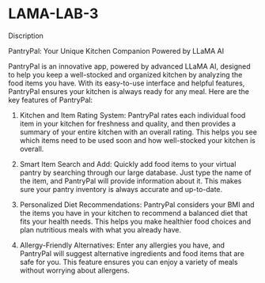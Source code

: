 ﻿# LAMA-LAB-3

Discription

PantryPal: Your Unique Kitchen Companion Powered by LLaMA AI

PantryPal is an innovative app, powered by advanced LLaMA AI, designed to help you keep a well-stocked and organized kitchen by analyzing the food items you have. With its easy-to-use interface and helpful features, PantryPal ensures your kitchen is always ready for any meal. Here are the key features of PantryPal:

1. Kitchen and Item Rating System: PantryPal rates each individual food item in your kitchen for freshness and quality, and then provides a summary of your entire kitchen with an overall rating. This helps you see which items need to be used soon and how well-stocked your kitchen is overall.

2. Smart Item Search and Add: Quickly add food items to your virtual pantry by searching through our large database. Just type the name of the item, and PantryPal will provide information about it. This makes sure your pantry inventory is always accurate and up-to-date.

3. Personalized Diet Recommendations: PantryPal considers your BMI and the items you have in your kitchen to recommend a balanced diet that fits your health needs. This helps you make healthier food choices and plan nutritious meals with what you already have.

4. Allergy-Friendly Alternatives: Enter any allergies you have, and PantryPal will suggest alternative ingredients and food items that are safe for you. This feature ensures you can enjoy a variety of meals without worrying about allergens.
